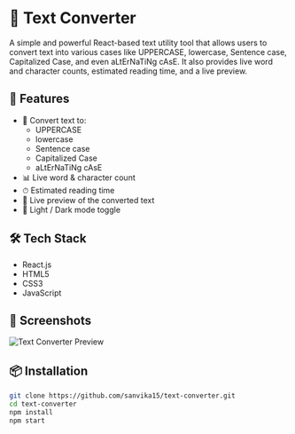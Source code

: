 # 📝 Text Converter

A simple and powerful React-based text utility tool that allows users to convert text into various cases like UPPERCASE, lowercase, Sentence case, Capitalized Case, and even aLtErNaTiNg cAsE. It also provides live word and character counts, estimated reading time, and a live preview.

## 🚀 Features

- 🔡 Convert text to:
  - UPPERCASE
  - lowercase
  - Sentence case
  - Capitalized Case
  - aLtErNaTiNg cAsE
- 📊 Live word & character count
- ⏱ Estimated reading time
- 👀 Live preview of the converted text
- 🌙 Light / Dark mode toggle

## 🛠 Tech Stack

- React.js
- HTML5
- CSS3
- JavaScript

## 📸 Screenshots

![Text Converter Preview](https://your-screenshot-url-here.com) <!-- You can upload an image in the repo or replace this with a real link -->

## 📦 Installation

```bash
git clone https://github.com/sanvika15/text-converter.git
cd text-converter
npm install
npm start
